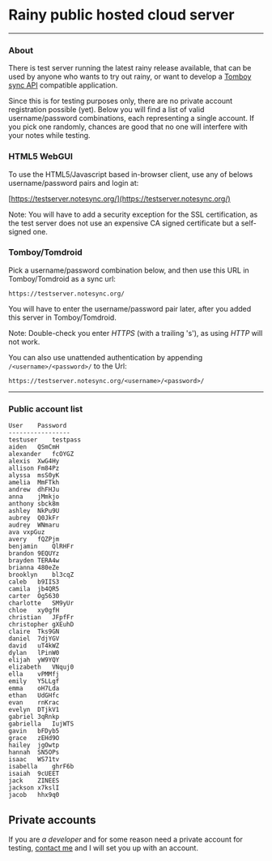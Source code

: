 Rainy public hosted cloud server
================================

- - -

### About

There is test server running the latest rainy release available, that can be used by anyone who wants to try out rainy, or want to develop a [Tomboy sync API][restapi] compatible application.

Since this is for testing purposes only, there are no private account registration possible (yet).  Below you will find a list of valid username/password combinations, each representing a single account. If you pick one randomly, chances are good that no one will interfere with your notes while testing.

  [restapi]: https://live.gnome.org/Tomboy/Synchronization/REST

### HTML5 WebGUI

To use the HTML5/Javascript based in-browser client, use any of belows username/password pairs and login at:

[https://testserver.notesync.org/](https://testserver.notesync.org/)

Note: You will have to add a security exception for the SSL certification, as the test server does not use an expensive CA signed certificate but a self-signed one.

### Tomboy/Tomdroid

Pick a username/password combination below, and then use this URL in Tomboy/Tomdroid as a sync url:

	https://testserver.notesync.org/

You will have to enter the username/password pair later, after you added this server in Tomboy/Tomdroid.

Note: Double-check you enter _HTTPS_ (with a trailing 's'), as using _HTTP_ will not work.

You can also use unattended authentication by appending `/<username>/<password>/` to the Url:

	https://testserver.notesync.org/<username>/<password>/

- - -
### Public account list

	User	Password
	-----------------
	testuser	testpass
	aiden	QSmCmH
	alexander	fcOYGZ
	alexis	XwG4Hy
	allison	Fm84Pz
	alyssa	msS0yK
	amelia	MmFTkh
	andrew	dhFHJu
	anna	jMmkjo
	anthony	sbck8m
	ashley	NkPu9U
	aubrey	Q0JkFr
	audrey	WNmaru
	ava	vxpGuz
	avery	fQZPjm
	benjamin	QlRHFr
	brandon	9EQUYz
	brayden	TERA4w
	brianna	480eZe
	brooklyn	bl3cqZ
	caleb	b9IIS3
	camila	jb4QR5
	carter	Og5630
	charlotte	SM9yUr
	chloe	xy0gfH
	christian	JFpfFr
	christopher	gXEuhD
	claire	Tks9GN
	daniel	7djYGV
	david	uT4kWZ
	dylan	lPinW0
	elijah	yW9YQY
	elizabeth	VNquj0
	ella	vPMMfj
	emily	Y5LLgf
	emma	oH7Lda
	ethan	UdGHfc
	evan	rnKrac
	evelyn	DTjkV1
	gabriel	3qRnkp
	gabriella	IujWTS
	gavin	bFDyb5
	grace	zEHd9O
	hailey	jgOwtp
	hannah	SN5OPs
	isaac	WS71tv
	isabella	ghrF6b
	isaiah	9cUEET
	jack	ZINEES
	jackson	x7kslI
	jacob	hhx9q0


Private accounts
----------------

If you are _a developer_ and for some reason need a private account for testing, [contact me][mymail] and I will set you up with an account.

  [mymail]: mailto:timo@latecrew.de
